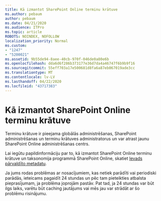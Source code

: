 ```yaml
---
title: Kā izmantot SharePoint Online terminu krātuve
ms.author: pebaum
author: pebaum
ms.date: 04/21/2020
ms.audience: ITPro
ms.topic: article
ROBOTS: NOINDEX, NOFOLLOW
localization_priority: Normal
ms.custom:
- "1247"
- "5200021"
ms.assetid: 9b55de94-8aee-40cb-970f-046de0a80e6b
ms.openlocfilehash: dda6d6f286b373177e36d7da4a46747f6b9b9f16
ms.sourcegitcommit: 55eff703a17e500681d8fa6a87eb067019ade3cc
ms.translationtype: MT
ms.contentlocale: lv-LV
ms.lasthandoff: 04/22/2020
ms.locfileid: "43717383"
---
```

# <a name="how-to-use-the-sharepoint-online-term-store"></a>Kā izmantot SharePoint Online terminu krātuve

Terminu krātuve ir pieejama globālās administrēšanas, SharePoint administrēšanas un terminu krātuves administratorus un var atrast jaunu SharePoint Online administrēšanas centrs.
  
Lai iegūtu papildinformāciju par to, kā izmantot SharePoint Online terminu krātuve un taksonomija programmā SharePoint Online, skatiet [Ievads pārvaldīto metadatu](https://go.microsoft.com/fwlink/?linkid=2044674&amp;clcid=0x409).
  
Ja jums rodas problēmas ar nosacījumiem, kas netiek parādīti vai periodiski parādās, ieteicams pagaidīt 24 stundas un pēc tam pieteikties atbalsta pieprasījumam, ja problēma joprojām pastāv. Pat tad, ja 24 stundas var būt ilgs laiks, varētu būt caching jautājums vai mēs jau var strādāt ar šo problēmu risinājumu.
  